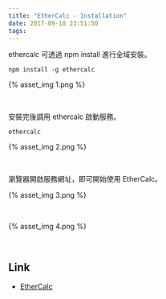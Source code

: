 ```yaml
---
title: "EtherCalc - Installation"
date: 2017-09-18 23:51:50
tags:
---
```


ethercalc 可透過 npm install 進行全域安裝。  

<!-- More -->

    npm install -g ethercalc

{% asset_img 1.png %}

<br/>


安裝完後調用 ethercalc 啟動服務。  

    ethercalc

{% asset_img 2.png %}

<br/>


瀏覽器開啟服務網址，即可開始使用 EtherCalc。  

{% asset_img 3.png %}

<br/>


{% asset_img 4.png %}

<br/>


Link
----
* [EtherCalc](https://ethercalc.net/)

